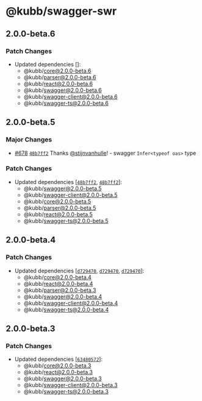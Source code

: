 # @kubb/swagger-swr

## 2.0.0-beta.6

### Patch Changes

- Updated dependencies []:
  - @kubb/core@2.0.0-beta.6
  - @kubb/parser@2.0.0-beta.6
  - @kubb/react@2.0.0-beta.6
  - @kubb/swagger@2.0.0-beta.6
  - @kubb/swagger-client@2.0.0-beta.6
  - @kubb/swagger-ts@2.0.0-beta.6

## 2.0.0-beta.5

### Major Changes

- [#678](https://github.com/kubb-project/kubb/pull/678) [`48b7ff2`](https://github.com/kubb-project/kubb/commit/48b7ff246a3459bb7a9be6d430407c2538d3b2eb) Thanks [@stijnvanhulle](https://github.com/stijnvanhulle)! - swagger `Infer<typeof oas>` type

### Patch Changes

- Updated dependencies [[`48b7ff2`](https://github.com/kubb-project/kubb/commit/48b7ff246a3459bb7a9be6d430407c2538d3b2eb), [`48b7ff2`](https://github.com/kubb-project/kubb/commit/48b7ff246a3459bb7a9be6d430407c2538d3b2eb)]:
  - @kubb/swagger@2.0.0-beta.5
  - @kubb/swagger-client@2.0.0-beta.5
  - @kubb/core@2.0.0-beta.5
  - @kubb/parser@2.0.0-beta.5
  - @kubb/react@2.0.0-beta.5
  - @kubb/swagger-ts@2.0.0-beta.5

## 2.0.0-beta.4

### Patch Changes

- Updated dependencies [[`d729470`](https://github.com/kubb-project/kubb/commit/d729470b74121eef6776649654921ce61b35da51), [`d729470`](https://github.com/kubb-project/kubb/commit/d729470b74121eef6776649654921ce61b35da51), [`d729470`](https://github.com/kubb-project/kubb/commit/d729470b74121eef6776649654921ce61b35da51)]:
  - @kubb/core@2.0.0-beta.4
  - @kubb/react@2.0.0-beta.4
  - @kubb/parser@2.0.0-beta.3
  - @kubb/swagger@2.0.0-beta.4
  - @kubb/swagger-client@2.0.0-beta.4
  - @kubb/swagger-ts@2.0.0-beta.4

## 2.0.0-beta.3

### Patch Changes

- Updated dependencies [[`63480572`](https://github.com/kubb-project/kubb/commit/634805723409381eace8e68fd5f2eab6f737dd7a)]:
  - @kubb/core@2.0.0-beta.3
  - @kubb/react@2.0.0-beta.3
  - @kubb/swagger@2.0.0-beta.3
  - @kubb/swagger-client@2.0.0-beta.3
  - @kubb/swagger-ts@2.0.0-beta.3
